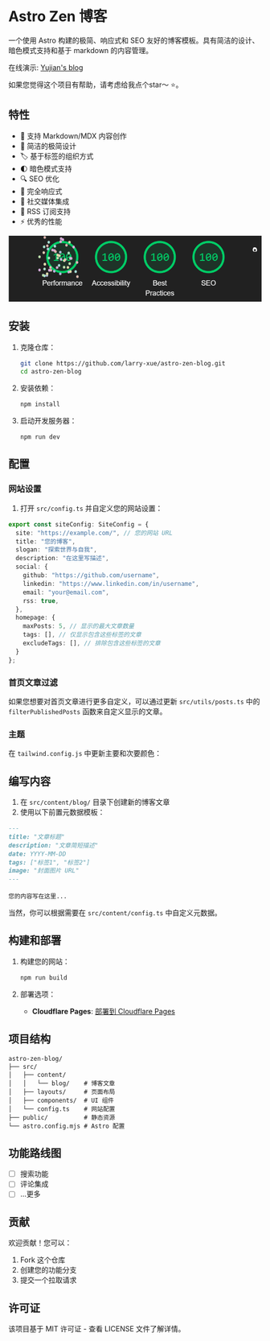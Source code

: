 # Astro Zen 博客

一个使用 Astro 构建的极简、响应式和 SEO 友好的博客模板。具有简洁的设计、暗色模式支持和基于 markdown 的内容管理。

在线演示: [Yujian's blog](https://blog.larryxue.dev/)

如果您觉得这个项目有帮助，请考虑给我点个star～ ⭐️。

## 特性

- 📝 支持 Markdown/MDX 内容创作
- 🎨 简洁的极简设计
- 🏷️ 基于标签的组织方式
- 🌓 暗色模式支持
- 🔍 SEO 优化
- 📱 完全响应式
- 🔗 社交媒体集成
- 📰 RSS 订阅支持
- ⚡ 优秀的性能

![lighthouse score](https://github.com/larry-xue/larry-xue/blob/master/assets/lighthouse.gif)

## 安装

1. 克隆仓库：

   ```bash
   git clone https://github.com/larry-xue/astro-zen-blog.git
   cd astro-zen-blog
   ```

2. 安装依赖：

   ```bash
   npm install
   ```

3. 启动开发服务器：

   ```bash
   npm run dev
   ```

## 配置

### 网站设置

1. 打开 `src/config.ts` 并自定义您的网站设置：

```typescript
export const siteConfig: SiteConfig = {
  site: "https://example.com/", // 您的网站 URL
  title: "您的博客",
  slogan: "探索世界与自我",
  description: "在这里写描述",
  social: {
    github: "https://github.com/username",
    linkedin: "https://www.linkedin.com/in/username",
    email: "your@email.com",
    rss: true,
  },
  homepage: {
    maxPosts: 5, // 显示的最大文章数量
    tags: [], // 仅显示包含这些标签的文章
    excludeTags: [], // 排除包含这些标签的文章
  }
};
```

### 首页文章过滤

如果您想要对首页文章进行更多自定义，可以通过更新 `src/utils/posts.ts` 中的 `filterPublishedPosts` 函数来自定义显示的文章。

### 主题

在 `tailwind.config.js` 中更新主要和次要颜色：

## 编写内容

1. 在 `src/content/blog/` 目录下创建新的博客文章
2. 使用以下前置元数据模板：

```markdown
---
title: "文章标题"
description: "文章简短描述"
date: YYYY-MM-DD
tags: ["标签1", "标签2"]
image: "封面图片 URL"
---

您的内容写在这里...
```

当然，你可以根据需要在 `src/content/config.ts` 中自定义元数据。

## 构建和部署

1. 构建您的网站：

   ```bash
   npm run build
   ```

2. 部署选项：

   - **Cloudflare Pages**: [部署到 Cloudflare Pages](https://developers.cloudflare.com/pages/framework-guides/deploy-an-astro-site/#deploy-with-cloudflare-pages)

## 项目结构

```
astro-zen-blog/
├── src/
│   ├── content/
│   │   └── blog/    # 博客文章
│   ├── layouts/     # 页面布局
│   ├── components/  # UI 组件
│   └── config.ts    # 网站配置
├── public/          # 静态资源
└── astro.config.mjs # Astro 配置
```

## 功能路线图

- [ ] 搜索功能
- [ ] 评论集成
- [ ] ...更多

## 贡献

欢迎贡献！您可以：

1. Fork 这个仓库
2. 创建您的功能分支
3. 提交一个拉取请求

## 许可证

该项目基于 MIT 许可证 - 查看 LICENSE 文件了解详情。
